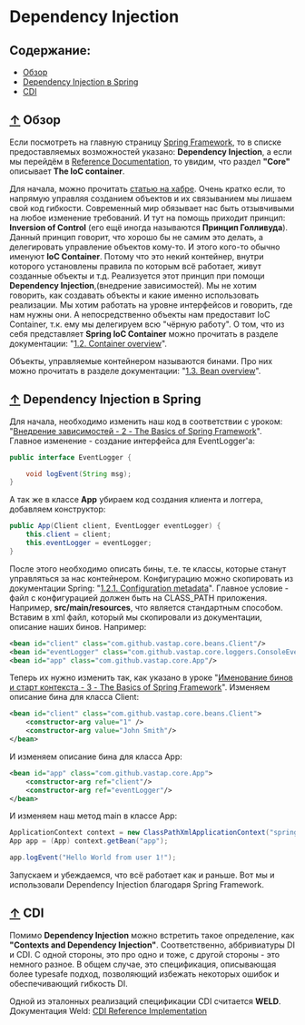 # <a name="Home"></a> Dependency Injection

## Содержание:
- [Обзор](#Overview)
- [Dependency Injection в Spring](#usage)
- [CDI](#CDI)

## [↑](#Home) <a name="Overview"></a> Обзор
Если посмотреть на главную страницу [Spring Framework](https://projects.spring.io/spring-framework/), то в списке предоставляемых возможностей указано: **Dependency Injection**, а если мы перейдём в [Reference Documentation](https://docs.spring.io/spring/docs/current/spring-framework-reference/), то увидим, что раздел **"Core"** описывает **The IoC container**.

Для начала, можно прочитать [статью на хабре](https://habrahabr.ru/post/321344/).
Очень кратко если, то напрямую управляя созданием объектов и их связыванием мы лишаем свой код гибкости. Современный мир обязывает нас быть отзывчивыми на любое изменение требований. И тут на помощь приходит принцип: **Inversion of Control** (его ещё иногда называются **Принцип Голливуда**).
Данный принцип говорит, что хорошо бы не самим это делать, а делегировать управление объектов кому-то. И этого кого-то обычно именуют **IoC Container**. Потому что это некий контейнер, внутри которого установлены правила по которым всё работает, живут созданные объекты и т.д.
Реализуется этот принцип при помощи **Dependency Injection**,(внедрение зависимостей). Мы не хотим говорить, как создавать объекты и какие именно использовать реализации. Мы хотим работать на уровне интерфейсов и говорить, где нам нужны они. А непосредственно объекты нам предоставит IoC Container, т.к. ему мы делегируем всю "чёрную работу".
О том, что из себя представляет **Spring IoC Container** можно прочитать в разделе документации: "[1.2. Container overview](https://docs.spring.io/spring/docs/current/spring-framework-reference/core.html#beans-basics)".

Объекты, управляемые контейнером называются бинами. Про них можно прочитать в разделе документации: "[1.3. Bean overview](https://docs.spring.io/spring/docs/current/spring-framework-reference/core.html#beans-definition)".

## [↑](#Home) <a name="usage"></a> Dependency Injection в Spring
Для начала, необходимо изменить наш код в соответствии с уроком: "[Внедрение зависимостей - 2 - The Basics of Spring Framework](https://youtu.be/IBNQ6whVHeI?t=2m30s)".
Главное изменение - создание интерфейса для EventLogger'а:
```java
public interface EventLogger {

    void logEvent(String msg);
}
```
А так же в классе **App** убираем код создания клиента и логгера, добавляем конструктор:
```java
public App(Client client, EventLogger eventLogger) {
	this.client = client;
	this.eventLogger = eventLogger;
}
```
После этого необходимо описать бины, т.е. те классы, которые станут управляться за нас контейнером.
Конфигурацию можно скопировать из документации Spring: "[1.2.1. Configuration metadata](https://docs.spring.io/spring/docs/current/spring-framework-reference/core.html#beans-factory-metadata)".
Главное условие - файл с конфигурацией должен быть на CLASS_PATH приложения. Например, **src/main/resources**, что является стандартным способом.
Вставим в xml файл, который мы скопировали из документации, описание наших бинов. Например:
```xml
<bean id="client" class="com.github.vastap.core.beans.Client"/>
<bean id="eventLogger" class="com.github.vastap.core.loggers.ConsoleEventLogger"/>
<bean id="app" class="com.github.vastap.core.App"/>
```

Теперь их нужно изменить так, как указано в уроке "[Именование бинов и старт контекста - 3 - The Basics of Spring Framework](https://youtu.be/y-obHCFTbZ4?t=3m30s)".
Изменяем описание бина для класса Client:
```xml
<bean id="client" class="com.github.vastap.core.beans.Client">
	<constructor-arg value="1" />
	<constructor-arg value="John Smith"/>
</bean>
```
И изменяем описание бина для класса App:
```xml
<bean id="app" class="com.github.vastap.core.App">
	<constructor-arg ref="client"/>
	<constructor-arg ref="eventLogger"/>
</bean>
```
И изменяем наш метод main в классе App:
```java
ApplicationContext context = new ClassPathXmlApplicationContext("spring.xml");
App app = (App) context.getBean("app");

app.logEvent("Hello World from user 1!");
```

Запускаем и убеждаемся, что всё работает как и раньше. Вот мы и использовали Dependency Injection благодаря Spring Framework.

## [↑](#Home) <a name="CDI"></a> CDI
Помимо **Dependency Injection** можно встретить такое определение, как **"Contexts and Dependency Injection"**. Соответственно, аббривиатуры DI и CDI.
С одной стороны, это про одно и тоже, с другой стороны - это немного разное.
В общем случае, это спецификация, описывающая более typesafe подход, позволяющий избежать некоторых ошибок и обеспечивающий гибкость DI.

Одной из эталонных реализаций спецификации CDI считается **WELD**.
Документация Weld: [CDI Reference Implementation](http://docs.jboss.org/weld/reference/latest/en-US/html_single/)